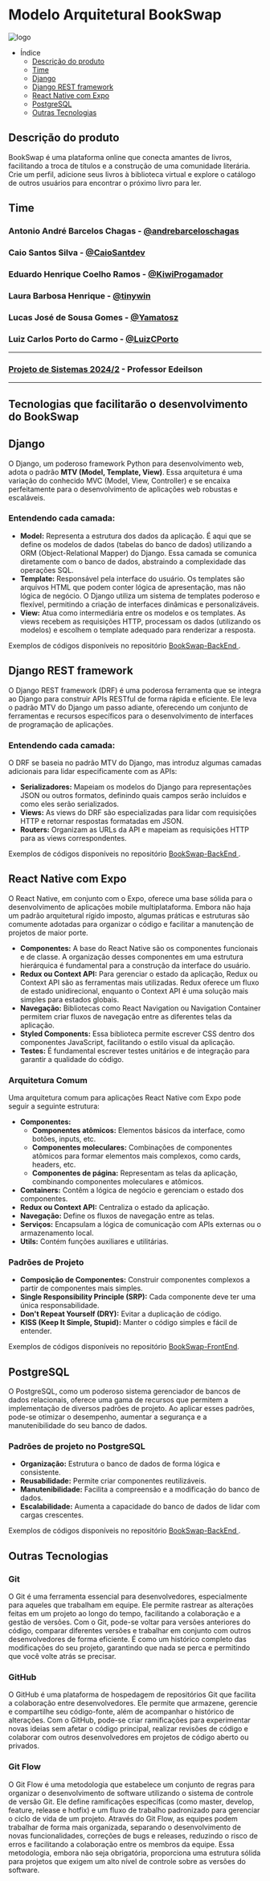 # Modelo Arquitetural BookSwap

![logo](https://github.com/user-attachments/assets/f4c41849-31d1-43dc-b9be-26cc731e0b18)

- Índice
  - [Descrição do produto](#descrição-do-produto)
  - [Time](#time)
  - [Django](#django)
  - [Django REST framework](#django-rest-framework)
  - [React Native com Expo](#react-native-com-expo)
  - [PostgreSQL](#postgresql)
  - [Outras Tecnologias](#outras-tecnologias)

## Descrição do produto

BookSwap é uma plataforma online que conecta amantes de livros, facilitando a troca de títulos e a construção de uma comunidade literária. Crie um perfil, adicione seus livros à biblioteca virtual e explore o catálogo de outros usuários para encontrar o próximo livro para ler.

## Time

### Antonio André Barcelos Chagas - [@andrebarceloschagas](https://github.com/andrebarceloschagas)
### Caio Santos Silva - [@CaioSantdev](https://github.com/CaioSantdev)
### Eduardo Henrique Coelho Ramos - [@KiwiProgamador](https://github.com/KiwiProgamador)
### Laura Barbosa Henrique - [@tinywin](https://github.com/tinywin)
### Lucas José de Sousa Gomes - [@Yamatosz](https://github.com/Yamatosz)
### Luiz Carlos Porto do Carmo - [@LuizCPorto](https://github.com/LuizCPorto)

---

### [Projeto de Sistemas 2024/2](https://github.com/disciplinas-prof-Edeilson-UFT/proj-sist-2024-2) - Professor Edeilson

---

## Tecnologias que facilitarão o desenvolvimento do BookSwap

## Django

O Django, um poderoso framework Python para desenvolvimento web, adota o padrão **MTV (Model, Template, View)**. Essa arquitetura é uma variação do conhecido MVC (Model, View, Controller) e se encaixa perfeitamente para o desenvolvimento de aplicações web robustas e escaláveis.

### Entendendo cada camada:

* **Model:** Representa a estrutura dos dados da aplicação. É aqui que se define os modelos de dados (tabelas do banco de dados) utilizando a ORM (Object-Relational Mapper) do Django. Essa camada se comunica diretamente com o banco de dados, abstraindo a complexidade das operações SQL.
* **Template:** Responsável pela interface do usuário. Os templates são arquivos HTML que podem conter lógica de apresentação, mas não lógica de negócio. O Django utiliza um sistema de templates poderoso e flexível, permitindo a criação de interfaces dinâmicas e personalizáveis.
* **View:** Atua como intermediária entre os modelos e os templates. As views recebem as requisições HTTP, processam os dados (utilizando os modelos) e escolhem o template adequado para renderizar a resposta.

Exemplos de códigos disponíveis no repositório [BookSwap-BackEnd
](https://github.com/BookSwap-PS/BookSwap-BackEnd).

## Django REST framework

O Django REST framework (DRF) é uma poderosa ferramenta que se integra ao Django para construir APIs RESTful de forma rápida e eficiente. Ele leva o padrão MTV do Django um passo adiante, oferecendo um conjunto de ferramentas e recursos específicos para o desenvolvimento de interfaces de programação de aplicações.

### Entendendo cada camada:

O DRF se baseia no padrão MTV do Django, mas introduz algumas camadas adicionais para lidar especificamente com as APIs:

* **Serializadores:** Mapeiam os modelos do Django para representações JSON ou outros formatos, definindo quais campos serão incluídos e como eles serão serializados.
* **Views:** As views do DRF são especializadas para lidar com requisições HTTP e retornar respostas formatadas em JSON.
* **Routers:** Organizam as URLs da API e mapeiam as requisições HTTP para as views correspondentes.

Exemplos de códigos disponíveis no repositório [BookSwap-BackEnd
](https://github.com/BookSwap-PS/BookSwap-BackEnd).

## React Native com Expo

O React Native, em conjunto com o Expo, oferece uma base sólida para o desenvolvimento de aplicações mobile multiplataforma. Embora não haja um padrão arquitetural rígido imposto, algumas práticas e estruturas são comumente adotadas para organizar o código e facilitar a manutenção de projetos de maior porte.

* **Componentes:** A base do React Native são os componentes funcionais e de classe. A organização desses componentes em uma estrutura hierárquica é fundamental para a construção da interface do usuário.
* **Redux ou Context API:** Para gerenciar o estado da aplicação, Redux ou Context API são as ferramentas mais utilizadas. Redux oferece um fluxo de estado unidirecional, enquanto o Context API é uma solução mais simples para estados globais.
* **Navegação:** Bibliotecas como React Navigation ou Navigation Container permitem criar fluxos de navegação entre as diferentes telas da aplicação.
* **Styled Components:** Essa biblioteca permite escrever CSS dentro dos componentes JavaScript, facilitando o estilo visual da aplicação.
* **Testes:** É fundamental escrever testes unitários e de integração para garantir a qualidade do código.

### Arquitetura Comum

Uma arquitetura comum para aplicações React Native com Expo pode seguir a seguinte estrutura:

* **Componentes:**
    * **Componentes atômicos:** Elementos básicos da interface, como botões, inputs, etc.
    * **Componentes moleculares:** Combinações de componentes atômicos para formar elementos mais complexos, como cards, headers, etc.
    * **Componentes de página:** Representam as telas da aplicação, combinando componentes moleculares e atômicos.
* **Containers:** Contêm a lógica de negócio e gerenciam o estado dos componentes.
* **Redux ou Context API:** Centraliza o estado da aplicação.
* **Navegação:** Define os fluxos de navegação entre as telas.
* **Serviços:** Encapsulam a lógica de comunicação com APIs externas ou o armazenamento local.
* **Utils:** Contém funções auxiliares e utilitárias.

### Padrões de Projeto

* **Composição de Componentes:** Construir componentes complexos a partir de componentes mais simples.
* **Single Responsibility Principle (SRP):** Cada componente deve ter uma única responsabilidade.
* **Don't Repeat Yourself (DRY):** Evitar a duplicação de código.
* **KISS (Keep It Simple, Stupid):** Manter o código simples e fácil de entender.

Exemplos de códigos disponíveis no repositório [BookSwap-FrontEnd](https://github.com/BookSwap-PS/BookSwap-FrontEnd).

## PostgreSQL

O PostgreSQL, como um poderoso sistema gerenciador de bancos de dados relacionais, oferece uma gama de recursos que permitem a implementação de diversos padrões de projeto. Ao aplicar esses padrões, pode-se otimizar o desempenho, aumentar a segurança e a manutenibilidade do seu banco de dados.

### Padrões de projeto no PostgreSQL

* **Organização:** Estrutura o banco de dados de forma lógica e consistente.
* **Reusabilidade:** Permite criar componentes reutilizáveis.
* **Manutenibilidade:** Facilita a compreensão e a modificação do banco de dados.
* **Escalabilidade:** Aumenta a capacidade do banco de dados de lidar com cargas crescentes.

Exemplos de códigos disponíveis no repositório [BookSwap-BackEnd
](https://github.com/BookSwap-PS/BookSwap-BackEnd).

## Outras Tecnologias

### Git

O Git é uma ferramenta essencial para desenvolvedores, especialmente para aqueles que trabalham em equipe. Ele permite rastrear as alterações feitas em um projeto ao longo do tempo, facilitando a colaboração e a gestão de versões. Com o Git, pode-se voltar para versões anteriores do código, comparar diferentes versões e trabalhar em conjunto com outros desenvolvedores de forma eficiente. É como um histórico completo das modificações do seu projeto, garantindo que nada se perca e permitindo que você volte atrás se precisar.

### GitHub

O GitHub é uma plataforma de hospedagem de repositórios Git que facilita a colaboração entre desenvolvedores. Ele permite que armazene, gerencie e compartilhe seu código-fonte, além de acompanhar o histórico de alterações. Com o GitHub, pode-se criar ramificações para experimentar novas ideias sem afetar o código principal, realizar revisões de código e colaborar com outros desenvolvedores em projetos de código aberto ou privados.

### Git Flow

O Git Flow é uma metodologia que estabelece um conjunto de regras para organizar o desenvolvimento de software utilizando o sistema de controle de versão Git. Ele define ramificações específicas (como master, develop, feature, release e hotfix) e um fluxo de trabalho padronizado para gerenciar o ciclo de vida de um projeto. Através do Git Flow, as equipes podem trabalhar de forma mais organizada, separando o desenvolvimento de novas funcionalidades, correções de bugs e releases, reduzindo o risco de erros e facilitando a colaboração entre os membros da equipe. Essa metodologia, embora não seja obrigatória, proporciona uma estrutura sólida para projetos que exigem um alto nível de controle sobre as versões do software.